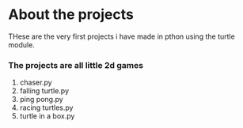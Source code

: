 # About the projects

THese are the very first projects i have made in pthon using the turtle module.

### The projects are all little 2d games

1. chaser.py
1. falling turtle.py
1. ping pong.py
1. racing turtles.py
1. turtle in a box.py


